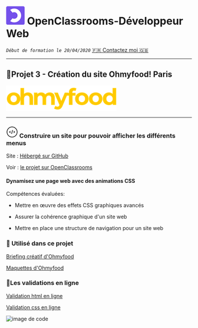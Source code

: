 # ![left 100%](images/Logo_OpenClassrooms.png) OpenClassrooms-Développeur Web
_`Début de formation le 20/04/2020`_
   [🇫🇷 Contactez moi 🇬🇧](<thierrylaval@gmx.com>) 
***
## 📎Projet 3 - Création du site Ohmyfood! Paris
![left 100%](./images/logo_ohmyfood.png)
***
### ![left 50%](images/icons8.png) Construire un site pour pouvoir afficher les différents menus
Site : [Hébergé sur GitHub](https://thierry-laval.github.io/Ohmyfood/ "Cliquez pour voir le site")

Voir : [le projet sur OpenClassrooms](https://openclassrooms.com/fr/projects/637/assignment/ "Cliquez pour voir le projet")

#### Dynamisez une page web avec des animations CSS
Compétences évaluées:

- Mettre en œuvre des effets CSS graphiques avancés

- Assurer la cohérence graphique d'un site web
  
- Mettre en place une structure de navigation pour un site web

### 🔨 Utilisé dans ce projet

[Briefing créatif d'Ohmyfood](./Briefing_OpenClassrooms/01-Brief_créatif_Ohmyfood.pdf)

[Maquettes d'Ohmyfood](./Briefing_OpenClassrooms/Maquettes)

### 🚦Les validations en ligne

[Validation html en ligne](https://validator.w3.org/nu/?showsource=yes&showoutline=yes&showimagereport=yes&checkerrorpages=yes&useragent=Validator.nu%2FLV+http%3A%2F%2Fvalidator.w3.org%2Fservices&acceptlanguage=&doc=https%3A%2F%2Fthierry-laval.github.io%2FOhmyfood%2F)

[Validation css en ligne](https://jigsaw.w3.org/css-validator/validator?uri=https%3A%2F%2Fthierry-laval.github.io%2FOhmyfood%2F&profile=css3svg&usermedium=all&warning=1&vextwarning=&lang=fr)

![image de code](https://negativespace.co/wp-content/uploads/2017/10/negative-space-code-html-css-editor-boskampi-thumb-1.jpg)